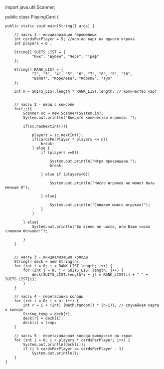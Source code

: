import java.util.Scanner;
 
public class PlayingCard {
 
	public static void main(String[] args) {
 
		// часть 1 - инициализация переменных
		int cardsPerPlayer = 5; //кол-во карт на одного игрока
		int players = 0 ;       
 
		String[] SUITS_LIST = {
				"Пик", "Бубен", "Черв", "Треф"
		};
 
		String[] RANK_LIST = {
				"2", "3", "4", "5", "6", "7", "8", "9", "10",
				"Валет", "Королева", "Король", "Туз"
		};
 
		int n = SUITS_LIST.length * RANK_LIST.length; // количество карт
 
 
		// часть 2 - ввод с консоли 
		for(;;){
			Scanner sc = new Scanner(System.in);
			System.out.println("Введите количество игроков: ");   
 
			if(sc.hasNextInt()){
 
				players = sc.nextInt();
				if(cardsPerPlayer * players <= n){
					break;
				} else { 
					if (players ==0){
 
						System.out.println("Игра прекращена.");
						break;
 
					} else if (players<0){
						
						System.out.println("Число игроков не может быть меньше 0");
					
					} else{
						
						System.out.println("Слишком много игроков!");
					}
				}     	
 
			} else{
				System.out.println("Вы ввели не число, или Ваше число слишком большое!");
 
			}
		}
 
 
		// часть 3 - инициализация колоды
		String[] deck = new String[n];
		for (int i = 0; i < RANK_LIST.length; i++) {
			for (int j = 0; j < SUITS_LIST.length; j++) {
				deck[SUITS_LIST.length*i + j] = RANK_LIST[i] + " " + SUITS_LIST[j];
			}
		}
 
		// часть 4 - перетасовка колоды
		for (int i = 0; i < n; i++) {
			int r = i + (int) (Math.random() * (n-i)); // случайная карта в колоде
			String temp = deck[r];
			deck[r] = deck[i];
			deck[i] = temp;
		}
 
		// часть 5 - перетасованная колода выводится на экран
		for (int i = 0; i < players * cardsPerPlayer; i++) {
			System.out.println(deck[i]);
			if (i % cardsPerPlayer == cardsPerPlayer - 1)
				System.out.println();
		}
	}
 
